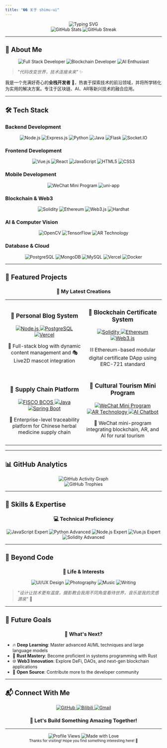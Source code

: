 ```yaml
---
title: "�� 关于 shimu-ui"
---
```


<div align="center">
  <img src="https://readme-typing-svg.herokuapp.com?font=Fira+Code&weight=500&size=28&pause=1000&color=6CF&center=true&vCenter=true&width=600&height=50&lines=Hello%2C+World!+%F0%9F%91%8B;I'm+shimu-ui+%F0%9F%9A%80;Full+Stack+Developer+%F0%9F%92%BB;Blockchain+%26+AI+Enthusiast+%F0%9F%94%A5;Welcome+to+my+profile!+%F0%9F%8C%9F" alt="Typing SVG" />
</div>

<div align="center">
  <img src="https://github-readme-stats.vercel.app/api?username=shimu-ui&show_icons=true&theme=radical&hide_border=true&bg_color=0D1117&title_color=6CF&text_color=FFFFFF&icon_color=6CF" alt="GitHub Stats" />
  <img src="https://github-readme-streak-stats.herokuapp.com/?user=shimu-ui&theme=radical&hide_border=true&background=0D1117&stroke=6CF&ring=6CF&fire=6CF&currStreakNum=FFFFFF&currStreakLabel=6CF" alt="GitHub Streak" />
</div>

---

## 🚀 **About Me**

<div align="center">
  <img src="https://img.shields.io/badge/Full%20Stack%20Developer-6CF?style=for-the-badge&logo=javascript&logoColor=white" alt="Full Stack Developer" />
  <img src="https://img.shields.io/badge/Blockchain%20Developer-6CF?style=for-the-badge&logo=ethereum&logoColor=white" alt="Blockchain Developer" />
  <img src="https://img.shields.io/badge/AI%20Enthusiast-6CF?style=for-the-badge&logo=tensorflow&logoColor=white" alt="AI Enthusiast" />
</div>

> *"代码改变世界，技术连接未来"* ✨

我是一个充满好奇心的**全栈开发者** 🚀，热衷于探索技术的前沿领域，并将所学转化为实用的解决方案。专注于区块链、AI、AR等新兴技术的融合应用。

---

## 🛠️ **Tech Stack**

### **Backend Development**
<div align="center">
  <img src="https://img.shields.io/badge/Node.js-6DB33F?style=for-the-badge&logo=node.js&logoColor=white" alt="Node.js" />
  <img src="https://img.shields.io/badge/Express.js-000000?style=for-the-badge&logo=express&logoColor=white" alt="Express.js" />
  <img src="https://img.shields.io/badge/Python-3776AB?style=for-the-badge&logo=python&logoColor=white" alt="Python" />
  <img src="https://img.shields.io/badge/Java-ED8B00?style=for-the-badge&logo=openjdk&logoColor=white" alt="Java" />
  <img src="https://img.shields.io/badge/Flask-000000?style=for-the-badge&logo=flask&logoColor=white" alt="Flask" />
  <img src="https://img.shields.io/badge/Socket.IO-010101?style=for-the-badge&logo=socket.io&logoColor=white" alt="Socket.IO" />
</div>

### **Frontend Development**
<div align="center">
  <img src="https://img.shields.io/badge/Vue.js-42B883?style=for-the-badge&logo=vue.js&logoColor=white" alt="Vue.js" />
  <img src="https://img.shields.io/badge/React-61DAFB?style=for-the-badge&logo=react&logoColor=black" alt="React" />
  <img src="https://img.shields.io/badge/JavaScript-F7DF1E?style=for-the-badge&logo=javascript&logoColor=black" alt="JavaScript" />
  <img src="https://img.shields.io/badge/HTML5-E34F26?style=for-the-badge&logo=html5&logoColor=white" alt="HTML5" />
  <img src="https://img.shields.io/badge/CSS3-1572B6?style=for-the-badge&logo=css3&logoColor=white" alt="CSS3" />
</div>

### **Mobile Development**
<div align="center">
  <img src="https://img.shields.io/badge/WeChat%20Mini%20Program-07C160?style=for-the-badge&logo=wechat&logoColor=white" alt="WeChat Mini Program" />
  <img src="https://img.shields.io/badge/uni--app-FF6B35?style=for-the-badge&logo=vue.js&logoColor=white" alt="uni-app" />
</div>

### **Blockchain & Web3**
<div align="center">
  <img src="https://img.shields.io/badge/Solidity-363636?style=for-the-badge&logo=solidity&logoColor=white" alt="Solidity" />
  <img src="https://img.shields.io/badge/Ethereum-627EEA?style=for-the-badge&logo=ethereum&logoColor=white" alt="Ethereum" />
  <img src="https://img.shields.io/badge/Web3.js-F16822?style=for-the-badge&logo=web3.js&logoColor=white" alt="Web3.js" />
  <img src="https://img.shields.io/badge/Hardhat-FF6B6B?style=for-the-badge&logo=hardhat&logoColor=white" alt="Hardhat" />
</div>

### **AI & Computer Vision**
<div align="center">
  <img src="https://img.shields.io/badge/OpenCV-5C3EE8?style=for-the-badge&logo=opencv&logoColor=white" alt="OpenCV" />
  <img src="https://img.shields.io/badge/TensorFlow-FF6F00?style=for-the-badge&logo=tensorflow&logoColor=white" alt="TensorFlow" />
  <img src="https://img.shields.io/badge/AR%20Technology-FF6B6B?style=for-the-badge&logo=unity&logoColor=white" alt="AR Technology" />
</div>

### **Database & Cloud**
<div align="center">
  <img src="https://img.shields.io/badge/PostgreSQL-336791?style=for-the-badge&logo=postgresql&logoColor=white" alt="PostgreSQL" />
  <img src="https://img.shields.io/badge/MongoDB-47A248?style=for-the-badge&logo=mongodb&logoColor=white" alt="MongoDB" />
  <img src="https://img.shields.io/badge/MySQL-4479A1?style=for-the-badge&logo=mysql&logoColor=white" alt="MySQL" />
  <img src="https://img.shields.io/badge/Vercel-000000?style=for-the-badge&logo=vercel&logoColor=white" alt="Vercel" />
  <img src="https://img.shields.io/badge/Docker-2496ED?style=for-the-badge&logo=docker&logoColor=white" alt="Docker" />
</div>

---

## 🎯 **Featured Projects**

<div align="center">
  <h3>🚀 My Latest Creations</h3>
</div>

<table>
  <tr>
    <td width="50%">
      <h3 align="center">📝 Personal Blog System</h3>
      <div align="center">
        <a href="#" target="_blank">
          <img src="https://img.shields.io/badge/Node.js-6DB33F?style=for-the-badge&logo=node.js&logoColor=white" alt="Node.js" />
          <img src="https://img.shields.io/badge/PostgreSQL-336791?style=for-the-badge&logo=postgresql&logoColor=white" alt="PostgreSQL" />
          <img src="https://img.shields.io/badge/Vercel-000000?style=for-the-badge&logo=vercel&logoColor=white" alt="Vercel" />
        </a>
      </div>
      <p align="center">🚀 Full-stack blog with dynamic content management and 🎭 Live2D mascot integration</p>
    </td>
    <td width="50%">
      <h3 align="center">🔗 Blockchain Certificate System</h3>
      <div align="center">
        <a href="#" target="_blank">
          <img src="https://img.shields.io/badge/Solidity-363636?style=for-the-badge&logo=solidity&logoColor=white" alt="Solidity" />
          <img src="https://img.shields.io/badge/Ethereum-627EEA?style=for-the-badge&logo=ethereum&logoColor=white" alt="Ethereum" />
          <img src="https://img.shields.io/badge/Web3.js-F16822?style=for-the-badge&logo=web3.js&logoColor=white" alt="Web3.js" />
        </a>
      </div>
      <p align="center">⛓️ Ethereum-based modular digital certificate DApp using ERC-721 standard</p>
    </td>
  </tr>
  <tr>
    <td width="50%">
      <h3 align="center">🌿 Supply Chain Platform</h3>
      <div align="center">
        <a href="#" target="_blank">
          <img src="https://img.shields.io/badge/FISCO%20BCOS-000000?style=for-the-badge&logo=ethereum&logoColor=white" alt="FISCO BCOS" />
          <img src="https://img.shields.io/badge/Java-ED8B00?style=for-the-badge&logo=openjdk&logoColor=white" alt="Java" />
          <img src="https://img.shields.io/badge/Spring%20Boot-6DB33F?style=for-the-badge&logo=spring-boot&logoColor=white" alt="Spring Boot" />
        </a>
      </div>
      <p align="center">🏢 Enterprise-level traceability platform for Chinese herbal medicine supply chain</p>
    </td>
    <td width="50%">
      <h3 align="center">🏮 Cultural Tourism Mini Program</h3>
      <div align="center">
        <a href="#" target="_blank">
          <img src="https://img.shields.io/badge/WeChat%20Mini%20Program-07C160?style=for-the-badge&logo=wechat&logoColor=white" alt="WeChat Mini Program" />
          <img src="https://img.shields.io/badge/AR%20Technology-FF6B6B?style=for-the-badge&logo=unity&logoColor=white" alt="AR Technology" />
          <img src="https://img.shields.io/badge/AI%20Chatbot-FF6B6B?style=for-the-badge&logo=openai&logoColor=white" alt="AI Chatbot" />
        </a>
      </div>
      <p align="center">🚀 WeChat mini-program integrating blockchain, AR, and AI for rural tourism</p>
    </td>
  </tr>
</table>

---

## 📊 **GitHub Analytics**

<div align="center">
  <img src="https://github-readme-activity-graph.vercel.app/graph?username=shimu-ui&theme=react-dark&hide_border=true&bg_color=0D1117&color=6CF&line=6CF&point=FFFFFF" alt="GitHub Activity Graph" />
</div>

<div align="center">
  <img src="https://github-profile-trophy.vercel.app/?username=shimu-ui&theme=radical&no-frame=true&no-bg=true&margin-w=4" alt="GitHub Trophies" />
</div>

---

## 🌟 **Skills & Expertise**

<div align="center">
  <h3>💻 Technical Proficiency</h3>
</div>

<div align="center">
  <img src="https://img.shields.io/badge/JavaScript-Expert-F7DF1E?style=for-the-badge&logo=javascript&logoColor=black" alt="JavaScript Expert" />
  <img src="https://img.shields.io/badge/Python-Advanced-3776AB?style=for-the-badge&logo=python&logoColor=white" alt="Python Advanced" />
  <img src="https://img.shields.io/badge/Node.js-Expert-6DB33F?style=for-the-badge&logo=node.js&logoColor=white" alt="Node.js Expert" />
  <img src="https://img.shields.io/badge/Vue.js-Expert-42B883?style=for-the-badge&logo=vue.js&logoColor=white" alt="Vue.js Expert" />
  <img src="https://img.shields.io/badge/Solidity-Advanced-363636?style=for-the-badge&logo=solidity&logoColor=white" alt="Solidity Advanced" />
</div>

---

## 🎨 **Beyond Code**

<div align="center">
  <h3>🌈 Life & Interests</h3>
</div>

<div align="center">
  <img src="https://img.shields.io/badge/UI%2FUX%20Design-FF6B6B?style=for-the-badge&logo=figma&logoColor=white" alt="UI/UX Design" />
  <img src="https://img.shields.io/badge/Photography-FF6B6B?style=for-the-badge&logo=instagram&logoColor=white" alt="Photography" />
  <img src="https://img.shields.io/badge/Music-FF6B6B?style=for-the-badge&logo=spotify&logoColor=white" alt="Music" />
  <img src="https://img.shields.io/badge/Writing-FF6B6B?style=for-the-badge&logo=medium&logoColor=white" alt="Writing" />
</div>

> *"设计让技术更有温度，摄影教会我用不同角度看待世界，音乐是我的灵感源泉"* 🎵

---

## 🚀 **Future Goals**

<div align="center">
  <h3>🎯 What's Next?</h3>
</div>

- 🔥 **Deep Learning**: Master advanced AI/ML techniques and large language models
- 🦀 **Rust Mastery**: Become proficient in systems programming with Rust
- 🌐 **Web3 Innovation**: Explore DeFi, DAOs, and next-gen blockchain applications
- 🚀 **Open Source**: Contribute more to the developer community

---

## 📬 **Connect With Me**

<div align="center">
  <a href="https://github.com/shimu-ui" target="_blank">
    <img src="https://img.shields.io/badge/GitHub-100000?style=for-the-badge&logo=github&logoColor=white" alt="GitHub" />
  </a>
  <a href="https://space.bilibili.com/3494375472499132" target="_blank">
    <img src="https://img.shields.io/badge/Bilibili-00A1D6?style=for-the-badge&logo=bilibili&logoColor=white" alt="Bilibili" />
  </a>
  <a href="mailto:shimuui280@gmail.com">
    <img src="https://img.shields.io/badge/Gmail-D14836?style=for-the-badge&logo=gmail&logoColor=white" alt="Gmail" />
  </a>
</div>

<div align="center">
  <h3>🤝 Let's Build Something Amazing Together!</h3>
</div>

---

<div align="center">
  <img src="https://komarev.com/ghpvc/?username=shimu-ui&style=flat-square&color=6CF" alt="Profile Views" />
  <img src="https://img.shields.io/badge/Made%20with%20❤️-FF6B6B?style=flat-square" alt="Made with Love" />
</div>

<div align="center">
  <sub>Thanks for visiting! Hope you find something interesting here! 🚀</sub>
</div> 
